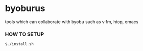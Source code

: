 # byoburus

tools which can collaborate with byobu
such as vifm, htop, emacs

### HOW TO SETUP

    $./install.sh
